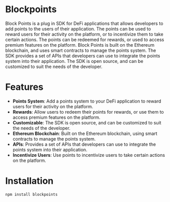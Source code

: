 # Blockpoints 
Block Points is a plug in SDK for DeFi applications that allows developers to add points to the users of their application. The points can be used to reward users for their activity on the platform, or to incentivize them to take certain actions. The points can be redeemed for rewards, or used to access premium features on the platform. Block Points is built on the Ethereum blockchain, and uses smart contracts to manage the points system. The SDK provides a set of APIs that developers can use to integrate the points system into their application. The SDK is open source, and can be customized to suit the needs of the developer.

# Features
- **Points System**: Add a points system to your DeFi application to reward users for their activity on the platform.
- **Rewards**: Allow users to redeem their points for rewards, or use them to access premium features on the platform.
- **Customizable**: The SDK is open source, and can be customized to suit the needs of the developer.
- **Ethereum Blockchain**: Built on the Ethereum blockchain, using smart contracts to manage the points system.
- **APIs**: Provides a set of APIs that developers can use to integrate the points system into their application.
- **Incentivize Users**: Use points to incentivize users to take certain actions on the platform.

# Installation

```bash
npm install blockpoints
```




